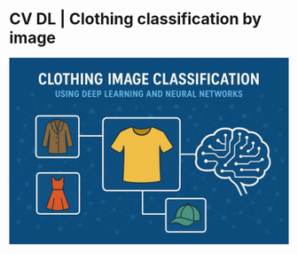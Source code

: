 # CV DL | Сlothing classification by image

<p align="center">
  <img src="image_to_report\clo.jpg" width="600">
</p>
